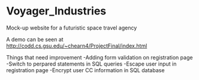 # Voyager_Industries
Mock-up website for a futuristic space travel agency

A demo can be seen at http://codd.cs.gsu.edu/~chearn4/ProjectFinal/index.html

Things that need improvement
   -Adding form validation on registration page
   -Switch to perpared statements in SQL queries
   -Escape user input in registration page
   -Encrypt user CC information in SQL database
